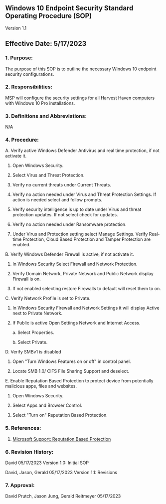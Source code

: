 ## Windows 10 Endpoint Security Standard Operating Procedure (SOP)

Version 1.1

## Effective Date: 5/17/2023

### 1. Purpose:

   The purpose of this SOP is to outline the necessary Windows 10 endpoint security configurations.

### 2. Responsibilities:

   MSP will configure the security settings for all Harvest Haven computers with Windows 10 Pro installations.

### 3. Definitions and Abbreviations:

   N/A
   
### 4. Procedure:

A. Verify active Windows Defender Antivirus and real time protection, if not activate it.

   1. Open Windows Security.

   2. Select Virus and Threat Protection.

   3. Verify no current threats under Current Threats.

   4. Verify no action needed under Virus and Threat Protection Settings. If action is needed select and follow prompts.

   5. Verify security intelligence is up to date under Virus and threat protection updates. If not select check for updates.

   6. Verify no action needed under Ransomware protection.

   7. Under Virus and Protection setting select Manage Settings. Verify Real-time Protection, Cloud Based Protection and Tamper Protection are enabled.

B. Verify Windows Defender Firewall is active, if not activate it.

   1. In Windows Security Select Firewall and Network Protection.

   2. Verify Domain Network, Private Network and Public Network display Firewall is on. 

   3. If not enabled selecting restore Firewalls to default will reset them to on.

C. Verify Network Profile is set to Private.

   1. In Windows Security Firewall and Network Settings it will display Active next to Private Network.

   2. If Public is active Open Settings Network and Internet Access.

      a. Select Properties.

      b. Select Private.

D. Verify SMBv1 is disabled

   1. Open "Turn Windows Features on or off" in control panel.

   2. Locate SMB 1.0/ CIFS File Sharing Support and deselect.

E. Enable Reputation Based Protection to protect device from potentially malicious apps, files and websites.

   1. Open Windows Security.

   2. Select Apps and Browser Control.

   3. Select "Turn on" Reputation Based Protection.

### 5. References:

   1. [Microsoft Support: Reputation Based Protection](https://support.microsoft.com/en-us/microsoft-edge/how-can-smartscreen-help-protect-me-in-microsoft-edge-1c9a874a-6826-be5e-45b1-67fa445a74c8)

### 6. Revision History:

   David 05/17/2023 Version 1.0: Initial SOP
   
   David, Jason, Gerald 05/17/2023 Version 1.1: Revisions
   
### 7. Approval:

   David Prutch, Jason Jung, Gerald Reitmeyer 05/17/2023
